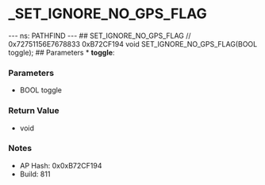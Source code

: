 # _SET_IGNORE_NO_GPS_FLAG

--- ns: PATHFIND --- ## SET_IGNORE_NO_GPS_FLAG  // 0x72751156E7678833 0xB72CF194 void SET_IGNORE_NO_GPS_FLAG(BOOL toggle);   ## Parameters * **toggle**:

### Parameters
* BOOL toggle

### Return Value
* void

### Notes
* AP Hash: 0x0xB72CF194
* Build: 811

